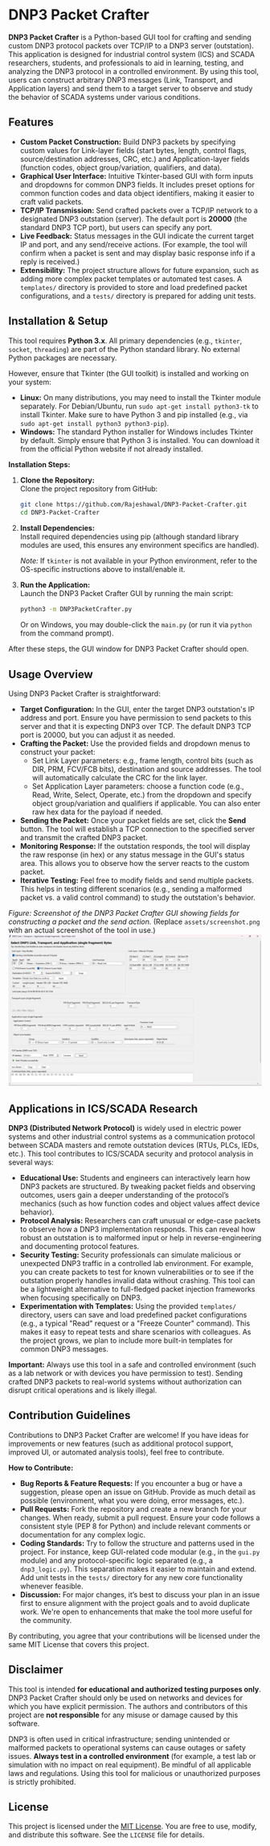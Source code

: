 # DNP3 Packet Crafter

**DNP3 Packet Crafter** is a Python-based GUI tool for crafting and sending custom DNP3 protocol packets over TCP/IP to a DNP3 server (outstation). This application is designed for industrial control system (ICS) and SCADA researchers, students, and professionals to aid in learning, testing, and analyzing the DNP3 protocol in a controlled environment. By using this tool, users can construct arbitrary DNP3 messages (Link, Transport, and Application layers) and send them to a target server to observe and study the behavior of SCADA systems under various conditions.

## Features

- **Custom Packet Construction:** Build DNP3 packets by specifying custom values for Link-layer fields (start bytes, length, control flags, source/destination addresses, CRC, etc.) and Application-layer fields (function codes, object group/variation, qualifiers, and data).
- **Graphical User Interface:** Intuitive Tkinter-based GUI with form inputs and dropdowns for common DNP3 fields. It includes preset options for common function codes and data object identifiers, making it easier to craft valid packets.
- **TCP/IP Transmission:** Send crafted packets over a TCP/IP network to a designated DNP3 outstation (server). The default port is **20000** (the standard DNP3 TCP port), but users can specify any port.
- **Live Feedback:** Status messages in the GUI indicate the current target IP and port, and any send/receive actions. (For example, the tool will confirm when a packet is sent and may display basic response info if a reply is received.)
- **Extensibility:** The project structure allows for future expansion, such as adding more complex packet templates or automated test cases. A `templates/` directory is provided to store and load predefined packet configurations, and a `tests/` directory is prepared for adding unit tests.

## Installation & Setup

This tool requires **Python 3.x**. All primary dependencies (e.g., `tkinter`, `socket`, `threading`) are part of the Python standard library. No external Python packages are necessary.

However, ensure that Tkinter (the GUI toolkit) is installed and working on your system:

- **Linux:** On many distributions, you may need to install the Tkinter module separately. For Debian/Ubuntu, run `sudo apt-get install python3-tk` to install Tkinter. Make sure to have Python 3 and pip installed (e.g., via `sudo apt-get install python3 python3-pip`).
- **Windows:** The standard Python installer for Windows includes Tkinter by default. Simply ensure that Python 3 is installed. You can download it from the official Python website if not already installed.

**Installation Steps:**

1. **Clone the Repository:**  
   Clone the project repository from GitHub:  
    ````bash
    git clone https://github.com/Rajeshawal/DNP3-Packet-Crafter.git
    cd DNP3-Packet-Crafter
    ````

2. **Install Dependencies:**  
   Install required dependencies using pip (although standard library modules are used, this ensures any environment specifics are handled). 

   *Note:* If `tkinter` is not available in your Python environment, refer to the OS-specific instructions above to install/enable it.

3. **Run the Application:**  
   Launch the DNP3 Packet Crafter GUI by running the main script:  
    ````bash
    python3 -m DNP3PacketCrafter.py
    ````  
   Or on Windows, you may double-click the `main.py` (or run it via `python` from the command prompt).

After these steps, the GUI window for DNP3 Packet Crafter should open.

## Usage Overview

Using DNP3 Packet Crafter is straightforward:

- **Target Configuration:** In the GUI, enter the target DNP3 outstation's IP address and port. Ensure you have permission to send packets to this server and that it is expecting DNP3 over TCP. The default DNP3 TCP port is 20000, but you can adjust it as needed.
- **Crafting the Packet:** Use the provided fields and dropdown menus to construct your packet:
  - Set Link Layer parameters: e.g., frame length, control bits (such as DIR, PRM, FCV/FCB bits), destination and source addresses. The tool will automatically calculate the CRC for the link layer.
  - Set Application Layer parameters: choose a function code (e.g., Read, Write, Select, Operate, etc.) from the dropdown and specify object group/variation and qualifiers if applicable. You can also enter raw hex data for the payload if needed.
- **Sending the Packet:** Once your packet fields are set, click the **Send** button. The tool will establish a TCP connection to the specified server and transmit the crafted DNP3 packet.
- **Monitoring Response:** If the outstation responds, the tool will display the raw response (in hex) or any status message in the GUI's status area. This allows you to observe how the server reacts to the custom packet.
- **Iterative Testing:** Feel free to modify fields and send multiple packets. This helps in testing different scenarios (e.g., sending a malformed packet vs. a valid control command) to study the outstation's behavior.

*Figure: Screenshot of the DNP3 Packet Crafter GUI showing fields for constructing a packet and the send action.* (Replace `assets/screenshot.png` with an actual screenshot of the tool in use.)
![DNP3 Packet Crafter GUI Screenshot](images/screenshot.png)


## Applications in ICS/SCADA Research

**DNP3 (Distributed Network Protocol)** is widely used in electric power systems and other industrial control systems as a communication protocol between SCADA masters and remote outstation devices (RTUs, PLCs, IEDs, etc.). This tool contributes to ICS/SCADA security and protocol analysis in several ways:

- **Educational Use:** Students and engineers can interactively learn how DNP3 packets are structured. By tweaking packet fields and observing outcomes, users gain a deeper understanding of the protocol’s mechanics (such as how function codes and object values affect device behavior).
- **Protocol Analysis:** Researchers can craft unusual or edge-case packets to observe how a DNP3 implementation responds. This can reveal how robust an outstation is to malformed input or help in reverse-engineering and documenting protocol features.
- **Security Testing:** Security professionals can simulate malicious or unexpected DNP3 traffic in a controlled lab environment. For example, you can create packets to test for known vulnerabilities or to see if the outstation properly handles invalid data without crashing. This tool can be a lightweight alternative to full-fledged packet injection frameworks when focusing specifically on DNP3.
- **Experimentation with Templates:** Using the provided `templates/` directory, users can save and load predefined packet configurations (e.g., a typical "Read" request or a "Freeze Counter" command). This makes it easy to repeat tests and share scenarios with colleagues. As the project grows, we plan to include more built-in templates for common DNP3 messages.

**Important:** Always use this tool in a safe and controlled environment (such as a lab network or with devices you have permission to test). Sending crafted DNP3 packets to real-world systems without authorization can disrupt critical operations and is likely illegal.

## Contribution Guidelines

Contributions to DNP3 Packet Crafter are welcome! If you have ideas for improvements or new features (such as additional protocol support, improved UI, or automated analysis tools), feel free to contribute.

**How to Contribute:**

- **Bug Reports & Feature Requests:** If you encounter a bug or have a suggestion, please open an issue on GitHub. Provide as much detail as possible (environment, what you were doing, error messages, etc.).
- **Pull Requests:** Fork the repository and create a new branch for your changes. When ready, submit a pull request. Ensure your code follows a consistent style (PEP 8 for Python) and include relevant comments or documentation for any complex logic.
- **Coding Standards:** Try to follow the structure and patterns used in the project. For instance, keep GUI-related code modular (e.g., in the `gui.py` module) and any protocol-specific logic separated (e.g., a `dnp3_logic.py`). This separation makes it easier to maintain and extend. Add unit tests in the `tests/` directory for any new core functionality whenever feasible.
- **Discussion:** For major changes, it’s best to discuss your plan in an issue first to ensure alignment with the project goals and to avoid duplicate work. We're open to enhancements that make the tool more useful for the community.

By contributing, you agree that your contributions will be licensed under the same MIT License that covers this project.

## Disclaimer

This tool is intended **for educational and authorized testing purposes only**. DNP3 Packet Crafter should only be used on networks and devices for which you have explicit permission. The authors and contributors of this project are **not responsible** for any misuse or damage caused by this software.

DNP3 is often used in critical infrastructure; sending unintended or malformed packets to operational systems can cause outages or safety issues. **Always test in a controlled environment** (for example, a test lab or simulation with no impact on real equipment). Be mindful of all applicable laws and regulations. Using this tool for malicious or unauthorized purposes is strictly prohibited.

## License

This project is licensed under the [MIT License](LICENSE). You are free to use, modify, and distribute this software. See the `LICENSE` file for details.

